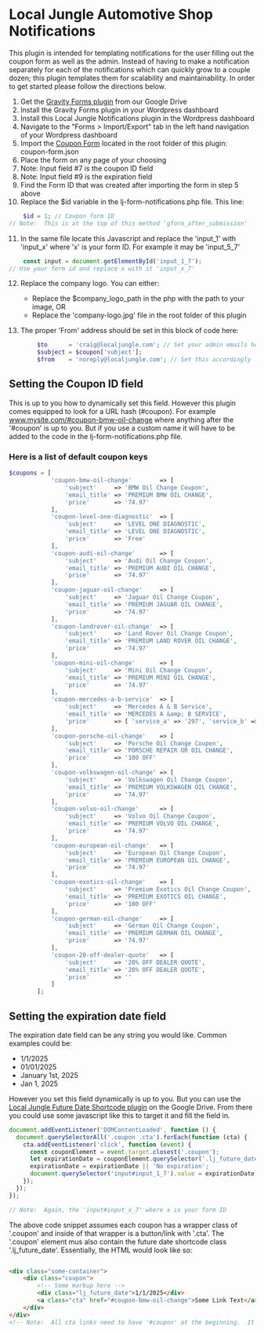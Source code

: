 # Local Jungle Automotive Shop Notifications

This plugin is intended for templating notifications for the user filling out the coupon form as well as the admin. Instead of
having to make a notification separately for each of the notifications which can quickly grow to a couple dozen; this
plugin templates them for scalability and maintainability. In order to get started please follow the directions below.

1. Get the [Gravity Forms plugin](https://drive.google.com/file/d/1TW0Glur6TPYFbpH9BGEYSmr2rwWTNRwL/view?usp=drive_link)
   from our Google Drive
2. Install the Gravity Forms plugin in your Wordpress dashboard
3. Install this Local Jungle Notifications plugin in the Wordpress dashboard
4. Navigate to the "Forms > Import/Export" tab in the left hand navigation of your Wordpress dashboard
5. Import the [Coupon Form](coupon-form.json) located in the root folder of this plugin: coupon-form.json
6. Place the form on any page of your choosing
7. Note: Input field #7 is the coupon ID field
8. Note: Input field #9 is the expiration field
9. Find the Form ID that was created after importing the form in step 5 above
10. Replace the $id variable in the lj-form-notifications.php file. This line:

```php
    $id = 1; // Coupon form ID
// Note:  This is at the top of this method 'gform_after_submission'
```

11. In the same file locate this Javascript and replace the 'input_1' with 'input_x' where 'x' is your form ID. For
    example it may be 'input_5_7'

```javascript
    const input = document.getElementById('input_1_7');
// Use your form id and replace x with it 'input_x_7'
```

12. Replace the company logo.  You can either:
    * Replace the $company_logo_path in the php with the path to your image, OR
    * Replace the 'company-logo.jpg' file in the root folder of this plugin

13. The proper 'From' address should be set in this block of code here:

```php
		$to      = 'craig@localjungle.com'; // Set your admin emails here
		$subject = $coupon['subject'];
		$from    = 'noreply@localjungle.com'; // Set this accordingly
```

## Setting the Coupon ID field

This is up to you how to dynamically set this field. However this plugin comes equipped to look for a URL hash (\#coupon). For
example www.mysite.com/#coupon-bmw-oil-change where anything after the '\#coupon' is up to you. But if you use a
custom name it will have to be added to the code in the lj-form-notifications.php file.

### Here is a list of default coupon keys

```php
$coupons = [
			'coupon-bmw-oil-change'        => [
				'subject'     => 'BMW Oil Change Coupon',
				'email_title' => 'PREMIUM BMW OIL CHANGE',
				'price'       => '74.97'
			],
			'coupon-level-one-diagnostic'  => [
				'subject'     => 'LEVEL ONE DIAGNOSTIC',
				'email_title' => 'LEVEL ONE DIAGNOSTIC',
				'price'       => 'Free'
			],
			'coupon-audi-oil-change'       => [
				'subject'     => 'Audi Oil Change Coupon',
				'email_title' => 'PREMIUM AUDI OIL CHANGE',
				'price'       => '74.97'
			],
			'coupon-jaguar-oil-change'     => [
				'subject'     => 'Jaguar Oil Change Coupon',
				'email_title' => 'PREMIUM JAGUAR OIL CHANGE',
				'price'       => '74.97'
			],
			'coupon-landrover-oil-change'  => [
				'subject'     => 'Land Rover Oil Change Coupon',
				'email_title' => 'PREMIUM LAND ROVER OIL CHANGE',
				'price'       => '74.97'
			],
			'coupon-mini-oil-change'       => [
				'subject'     => 'Mini Oil Change Coupon',
				'email_title' => 'PREMIUM MINI OIL CHANGE',
				'price'       => '74.97'
			],
			'coupon-mercedes-a-b-service'  => [
				'subject'     => 'Mercedes A & B Service',
				'email_title' => 'MERCEDES A &amp; B SERVICE',
				'price'       => [ 'service_a' => '297', 'service_b' => '697' ]
			],
			'coupon-porsche-oil-change'    => [
				'subject'     => 'Porsche Oil Change Coupon',
				'email_title' => 'PORSCHE REPAIR OR OIL CHANGE',
				'price'       => '100 OFF'
			],
			'coupon-volkswagen-oil-change' => [
				'subject'     => 'Volkswagen Oil Change Coupon',
				'email_title' => 'PREMIUM VOLKSWAGEN OIL CHANGE',
				'price'       => '74.97'
			],
			'coupon-volvo-oil-change'      => [
				'subject'     => 'Volvo Oil Change Coupon',
				'email_title' => 'PREMIUM VOLVO OIL CHANGE',
				'price'       => '74.97'
			],
			'coupon-european-oil-change'   => [
				'subject'     => 'European Oil Change Coupon',
				'email_title' => 'PREMIUM EUROPEAN OIL CHANGE',
				'price'       => '74.97'
			],
			'coupon-exotics-oil-change'    => [
				'subject'     => 'Premium Exotics Oil Change Coupon',
				'email_title' => 'PREMIUM EXOTICS OIL CHANGE',
				'price'       => '100 OFF'
			],
			'coupon-german-oil-change'     => [
				'subject'     => 'German Oil Change Coupon',
				'email_title' => 'PREMIUM GERMAN OIL CHANGE',
				'price'       => '74.97'
			],
			'coupon-20-off-dealer-quote'   => [
				'subject'     => '20% OFF DEALER QUOTE',
				'email_title' => '20% OFF DEALER QUOTE',
				'price'       => ''
			]
		];
```

## Setting the expiration date field

The expiration date field can be any string you would like. Common examples could be:

* 1/1/2025
* 01/01/2025
* January 1st, 2025
* Jan 1, 2025

However you set this field dynamically is up to you. But you can use
the [Local Jungle Future Date Shortcode plugin](https://drive.google.com/file/d/1RTICasmC4DLAP7QDckxmO0k0EoP2oAMx/view?usp=drive_link)
on the Google Drive. From there you could use some javascript like this to target it and fill the field in.

```javascript
document.addEventListener('DOMContentLoaded', function () {
  document.querySelectorAll('.coupon .cta').forEach(function (cta) {
    cta.addEventListener('click', function (event) {
      const couponElement = event.target.closest('.coupon');
      let expirationDate = couponElement.querySelector('.lj_future_date')?.innerHTML;
      expirationDate = expirationDate || 'No expiration';
      document.querySelector('input#input_1_7').value = expirationDate;
    });
  });
});

// Note:  Again, the 'input#input_x_7' where x is your form ID
```

The above code snippet assumes each coupon has a wrapper class of '.coupon' and inside of that wrapper is a button/link
with '.cta'. The '.coupon' element mus also contain the future date shortcode class '.lj_future_date'. Essentially, the
HTML would look like so:

```html

<div class="some-container">
    <div class="coupon">
        <!-- Some markup here -->
        <div class="lj_future_date">1/1/2025</div>
        <a class="cta" href="#coupon-bmw-oil-change">Some Link Text</a>
    </div>
</div>
<!-- Note:  All cta links need to have '#coupon' at the beginning.  It is what the javascript looks for.
```